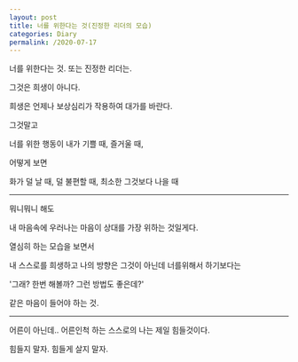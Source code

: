 ```yaml
---
layout: post
title: 너를 위한다는 것(진정한 리더의 모습)
categories: Diary
permalink: /2020-07-17
---
```


너를 위한다는 것. 또는 진정한 리더는.

그것은 희생이 아니다.

희생은 언제나 보상심리가 작용하여 대가를 바란다.

그것말고

너를 위한 행동이 내가 기쁠 때, 즐거울 때, 

어떻게 보면

화가 덜 날 때, 덜 불편할 때, 최소한 그것보다 나을 때

---

뭐니뭐니 해도

내 마음속에 우러나는 마음이 상대를 가장 위하는 것일게다.

열심히 하는 모습을 보면서

내 스스로를 희생하고 나의 방향은 그것이 아닌데 너를위해서 하기보다는

'그래? 한번 해볼까? 그런 방법도 좋은데?'

같은 마음이 들어야 하는 것.

---

어른이 아닌데.. 어른인척 하는 스스로의 나는 제일 힘들것이다.

힘들지 말자. 힘들게 살지 말자.

